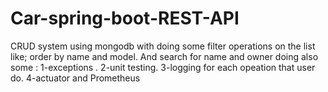 # Car-spring-boot-REST-API
CRUD system using mongodb with doing some filter operations on the list like; order by name and model. And search for name and owner 
doing also some  :
1-exceptions .
2-unit testing.
3-logging for each opeation that user do. 
4-actuator and Prometheus
